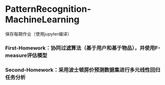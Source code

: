 # PatternRecognition-MachineLearning
保存每期作业（使用jupyter编译）
### First-Homework：协同过滤算法（基于用户和基于物品），并使用F-measure评估模型
### Second-Homework：采用波士顿房价预测数据集进行多元线性回归任务分析
